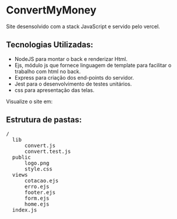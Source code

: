 # ConvertMyMoney

Site desensolvido com a stack JavaScript e servido pelo vercel.

## Tecnologias Utilizadas: 
 - NodeJS para montar o back e renderizar Html. 
 - Ejs, módulo js que fornece linguagem de template para facilitar o trabalho com html no back.
 - Express para criação dos end-points do servidor.
 - Jest para o desenvolvimento de testes unitários.
 - css para apresentação das telas.

 Visualize o site em: 


 ## Estrutura de pastas:
 <pre>/
  lib
      convert.js
      convert.test.js
  public
      logo.png
      style.css
  views
      cotacao.ejs
      erro.ejs
      footer.ejs
      form.ejs
      home.ejs
  index.js          
 </pre> 

